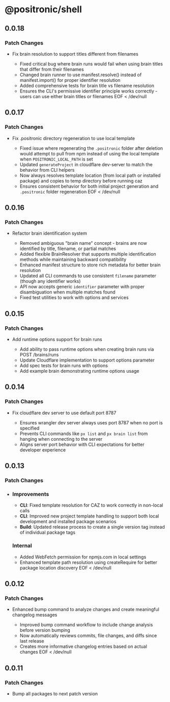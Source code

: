 # @positronic/shell

## 0.0.18

### Patch Changes

- Fix brain resolution to support titles different from filenames

  - Fixed critical bug where brain runs would fail when using brain titles that differ from their filenames
  - Changed brain runner to use manifest.resolve() instead of manifest.import() for proper identifier resolution
  - Added comprehensive tests for brain title vs filename resolution
  - Ensures the CLI's permissive identifier principle works correctly - users can use either brain titles or filenames
    EOF < /dev/null

## 0.0.17

### Patch Changes

- Fix .positronic directory regeneration to use local template

  - Fixed issue where regenerating the `.positronic` folder after deletion would attempt to pull from npm instead of using the local template when `POSITRONIC_LOCAL_PATH` is set
  - Updated `generateProject` in cloudflare dev-server to match the behavior from CLI helpers
  - Now always resolves template location (from local path or installed package) and copies to temp directory before running caz
  - Ensures consistent behavior for both initial project generation and `.positronic` folder regeneration
    EOF < /dev/null

## 0.0.16

### Patch Changes

- Refactor brain identification system

  - Removed ambiguous "brain name" concept - brains are now identified by title, filename, or partial matches
  - Added flexible BrainResolver that supports multiple identification methods while maintaining backward compatibility
  - Enhanced manifest structure to store rich metadata for better brain resolution
  - Updated all CLI commands to use consistent `filename` parameter (though any identifier works)
  - API now accepts generic `identifier` parameter with proper disambiguation when multiple matches found
  - Fixed test utilities to work with options and services

## 0.0.15

### Patch Changes

- Add runtime options support for brain runs

  - Add ability to pass runtime options when creating brain runs via POST /brains/runs
  - Update Cloudflare implementation to support options parameter
  - Add spec tests for brain runs with options
  - Add example brain demonstrating runtime options usage

## 0.0.14

### Patch Changes

- Fix cloudflare dev server to use default port 8787

  - Ensures wrangler dev server always uses port 8787 when no port is specified
  - Prevents CLI commands like `px list` and `px brain list` from hanging when connecting to the server
  - Aligns server port behavior with CLI expectations for better developer experience

## 0.0.13

### Patch Changes

- ### Improvements

  - **CLI**: Fixed template resolution for CAZ to work correctly in non-local calls
  - **CLI**: Improved new project template handling to support both local development and installed package scenarios
  - **Build**: Updated release process to create a single version tag instead of individual package tags

  ### Internal

  - Added WebFetch permission for npmjs.com in local settings
  - Enhanced template path resolution using createRequire for better package location discovery
    EOF < /dev/null

## 0.0.12

### Patch Changes

- Enhanced bump command to analyze changes and create meaningful changelog messages

  - Improved bump command workflow to include change analysis before version bumping
  - Now automatically reviews commits, file changes, and diffs since last release
  - Creates more informative changelog entries based on actual changes
    EOF < /dev/null

## 0.0.11

### Patch Changes

- Bump all packages to next patch version
